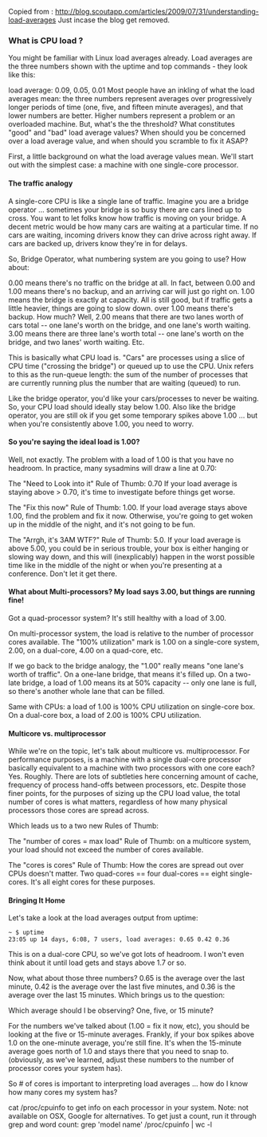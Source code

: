 Copied from : http://blog.scoutapp.com/articles/2009/07/31/understanding-load-averages
Just incase the blog get removed.

### What is CPU load ?
You might be familiar with Linux load averages already. Load averages are the three numbers shown with the uptime and top commands - they look like this:

load average: 0.09, 0.05, 0.01
Most people have an inkling of what the load averages mean: the three numbers represent averages over progressively longer periods of time (one, five, and fifteen minute averages), and that lower numbers are better. Higher numbers represent a problem or an overloaded machine. But, what's the the threshold? What constitutes "good" and "bad" load average values? When should you be concerned over a load average value, and when should you scramble to fix it ASAP?

First, a little background on what the load average values mean. We'll start out with the simplest case: a machine with one single-core processor.

#### The traffic analogy

A single-core CPU is like a single lane of traffic. Imagine you are a bridge operator ... sometimes your bridge is so busy there are cars lined up to cross. You want to let folks know how traffic is moving on your bridge. A decent metric would be how many cars are waiting at a particular time. If no cars are waiting, incoming drivers know they can drive across right away. If cars are backed up, drivers know they're in for delays.

So, Bridge Operator, what numbering system are you going to use? How about:

0.00 means there's no traffic on the bridge at all. In fact, between 0.00 and 1.00 means there's no backup, and an arriving car will just go right on.
1.00 means the bridge is exactly at capacity. All is still good, but if traffic gets a little heavier, things are going to slow down.
over 1.00 means there's backup. How much? Well, 2.00 means that there are two lanes worth of cars total -- one lane's worth on the bridge, and one lane's worth waiting. 3.00 means there are three lane's worth total -- one lane's worth on the bridge, and two lanes' worth waiting. Etc.

This is basically what CPU load is. "Cars" are processes using a slice of CPU time ("crossing the bridge") or queued up to use the CPU. Unix refers to this as the run-queue length: the sum of the number of processes that are currently running plus the number that are waiting (queued) to run.

Like the bridge operator, you'd like your cars/processes to never be waiting. So, your CPU load should ideally stay below 1.00. Also like the bridge operator, you are still ok if you get some temporary spikes above 1.00 ... but when you're consistently above 1.00, you need to worry.

#### So you're saying the ideal load is 1.00?

Well, not exactly. The problem with a load of 1.00 is that you have no headroom. In practice, many sysadmins will draw a line at 0.70:

The "Need to Look into it" Rule of Thumb: 0.70 If your load average is staying above > 0.70, it's time to investigate before things get worse.

The "Fix this now" Rule of Thumb: 1.00. If your load average stays above 1.00, find the problem and fix it now. Otherwise, you're going to get woken up in the middle of the night, and it's not going to be fun.

The "Arrgh, it's 3AM WTF?" Rule of Thumb: 5.0. If your load average is above 5.00, you could be in serious trouble, your box is either hanging or slowing way down, and this will (inexplicably) happen in the worst possible time like in the middle of the night or when you're presenting at a conference. Don't let it get there.

#### What about Multi-processors? My load says 3.00, but things are running fine!

Got a quad-processor system? It's still healthy with a load of 3.00.

On multi-processor system, the load is relative to the number of processor cores available. The "100% utilization" mark is 1.00 on a single-core system, 2.00, on a dual-core, 4.00 on a quad-core, etc.

If we go back to the bridge analogy, the "1.00" really means "one lane's worth of traffic". On a one-lane bridge, that means it's filled up. On a two-late bridge, a load of 1.00 means its at 50% capacity -- only one lane is full, so there's another whole lane that can be filled.

Same with CPUs: a load of 1.00 is 100% CPU utilization on single-core box. On a dual-core box, a load of 2.00 is 100% CPU utilization.

#### Multicore vs. multiprocessor

While we're on the topic, let's talk about multicore vs. multiprocessor. For performance purposes, is a machine with a single dual-core processor basically equivalent to a machine with two processors with one core each? Yes. Roughly. There are lots of subtleties here concerning amount of cache, frequency of process hand-offs between processors, etc. Despite those finer points, for the purposes of sizing up the CPU load value, the total number of cores is what matters, regardless of how many physical processors those cores are spread across.

Which leads us to a two new Rules of Thumb:

The "number of cores = max load" Rule of Thumb: on a multicore system, your load should not exceed the number of cores available.

The "cores is cores" Rule of Thumb: How the cores are spread out over CPUs doesn't matter. Two quad-cores == four dual-cores == eight single-cores. It's all eight cores for these purposes.

#### Bringing It Home

Let's take a look at the load averages output from uptime:
```
~ $ uptime
23:05 up 14 days, 6:08, 7 users, load averages: 0.65 0.42 0.36
```
This is on a dual-core CPU, so we've got lots of headroom. I won't even think about it until load gets and stays above 1.7 or so.

Now, what about those three numbers? 0.65 is the average over the last minute, 0.42 is the average over the last five minutes, and 0.36 is the average over the last 15 minutes. Which brings us to the question:

Which average should I be observing? One, five, or 15 minute?

For the numbers we've talked about (1.00 = fix it now, etc), you should be looking at the five or 15-minute averages. Frankly, if your box spikes above 1.0 on the one-minute average, you're still fine. It's when the 15-minute average goes north of 1.0 and stays there that you need to snap to. (obviously, as we've learned, adjust these numbers to the number of processor cores your system has).

So # of cores is important to interpreting load averages ... how do I know how many cores my system has?

cat /proc/cpuinfo to get info on each processor in your system. Note: not available on OSX, Google for alternatives. To get just a count, run it through grep and word count: grep 'model name' /proc/cpuinfo | wc -l
